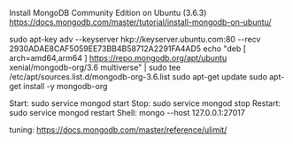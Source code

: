 Install MongoDB Community Edition on Ubuntu (3.6.3)
https://docs.mongodb.com/master/tutorial/install-mongodb-on-ubuntu/

sudo apt-key adv --keyserver hkp://keyserver.ubuntu.com:80 --recv 2930ADAE8CAF5059EE73BB4B58712A2291FA4AD5
echo "deb [ arch=amd64,arm64 ] https://repo.mongodb.org/apt/ubuntu xenial/mongodb-org/3.6 multiverse" | sudo tee /etc/apt/sources.list.d/mongodb-org-3.6.list
sudo apt-get update
sudo apt-get install -y mongodb-org

Start: sudo service mongod start
Stop:  sudo service mongod stop
Restart: sudo service mongod restart
Shell: mongo --host 127.0.0.1:27017

tuning:
https://docs.mongodb.com/master/reference/ulimit/
